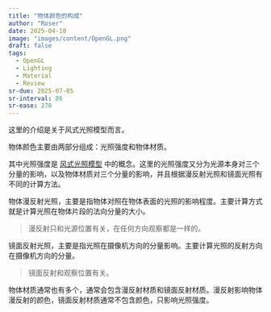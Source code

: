 ```yaml
---
title: "物体颜色的构成"
author: "Roser"
date: 2025-04-10
image: "images/content/OpenGL.png"
draft: false
tags:
  - OpenGL
  - Lighting
  - Material
  - Review
sr-due: 2025-07-05
sr-interval: 86
sr-ease: 270
---
```

这里的介绍是关于风式光照模型而言。

物体颜色主要由两部分组成：光照强度和物体材质。

其中光照强度是 [风式光照模型](Lighting/风式光照模型.md) 中的概念。这里的光照强度又分为光源本身对三个分量的影响，以及物体材质对三个分量的影响，并且根据漫反射光照和镜面光照有不同的计算方法。

物体漫反射光照，主要是指物体对照在物体表面的光照的影响程度。主要计算方式就是计算光照在物体片段的法向分量的大小。

> 漫反射只和光源位置有关，在任何方向观察都是一样的。

镜面反射光照，主要是指光照在摄像机方向的分量影响。主要计算光照的反射方向在摄像机方向的分量。

> 镜面反射和观察位置有关。

物体材质通常也有多个，通常会包含漫反射材质和镜面反射材质。漫反射影响物体漫反射的颜色，镜面反射材质通常不包含颜色，只影响光照强度。